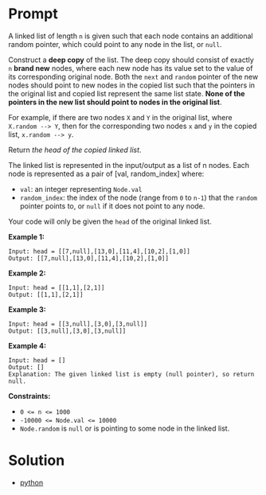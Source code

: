 # Prompt
A linked list of length `n` is given such that each node contains an additional random pointer, which could point to any node in the list, or `null`.

Construct a **deep copy** of the list. The deep copy should consist of exactly `n` **brand new** nodes, where each new node has its value set to the value of its corresponding original node. Both the `next` and `random` pointer of the new nodes should point to new nodes in the copied list such that the pointers in the original list and copied list represent the same list state. **None of the pointers in the new list should point to nodes in the original list**.

For example, if there are two nodes `X` and `Y` in the original list, where `X.random --> Y`, then for the corresponding two nodes `x` and `y` in the copied list, `x.random --> y`.

Return _the head of the copied linked list_.

The linked list is represented in the input/output as a list of n nodes. Each node is represented as a pair of [val, random_index] where:

* `val`: an integer representing `Node.val` 
* `random_index`: the index of the node (range from `0` to `n-1`) that the `random` pointer points to, or `null` if it does not point to any node.

Your code will only be given the `head` of the original linked list.

**Example 1:**
```
Input: head = [[7,null],[13,0],[11,4],[10,2],[1,0]]
Output: [[7,null],[13,0],[11,4],[10,2],[1,0]]
```

**Example 2:**
```
Input: head = [[1,1],[2,1]]
Output: [[1,1],[2,1]]
```

**Example 3:**
```
Input: head = [[3,null],[3,0],[3,null]]
Output: [[3,null],[3,0],[3,null]]
```

**Example 4:**
```
Input: head = []
Output: []
Explanation: The given linked list is empty (null pointer), so return null.
```

**Constraints:**
* `0 <= n <= 1000`
* `-10000 <= Node.val <= 10000`
* `Node.random` is `null` or is pointing to some node in the linked list.

# Solution
* [python](copy_list_with_random_pointer.py)
